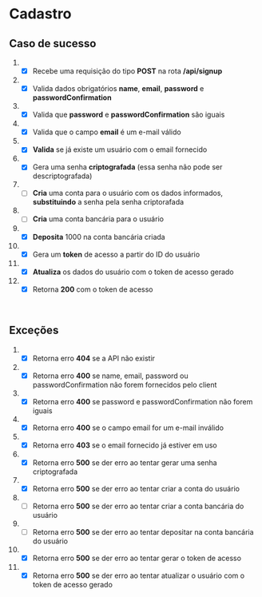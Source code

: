 # Cadastro

## Caso de sucesso

1. - [x] Recebe uma requisição do tipo **POST** na rota **/api/signup**
2. - [x] Valida dados obrigatórios **name**, **email**, **password** e **passwordConfirmation**
3. - [x] Valida que **password** e **passwordConfirmation** são iguais
4. - [x] Valida que o campo **email** é um e-mail válido
5. - [x] **Valida** se já existe um usuário com o email fornecido
6. - [x] Gera uma senha **criptografada** (essa senha não pode ser descriptografada)
7. - [ ] **Cria** uma conta para o usuário com os dados informados, **substituindo** a senha pela senha criptorafada
8. - [ ] **Cria** uma conta bancária para o usuário
9. - [x] **Deposita** 1000 na conta bancária criada
10. - [x] Gera um **token** de acesso a partir do ID do usuário
11. - [x] **Atualiza** os dados do usuário com o token de acesso gerado
12. - [x] Retorna **200** com o token de acesso
<br/>

## Exceções

1. - [x] Retorna erro **404** se a API não existir
2. - [x] Retorna erro **400** se name, email, password ou passwordConfirmation não forem fornecidos pelo client
3. - [x] Retorna erro **400** se password e passwordConfirmation não forem iguais
4. - [x] Retorna erro **400** se o campo email for um e-mail inválido
5. - [x] Retorna erro **403** se o email fornecido já estiver em uso
6. - [x] Retorna erro **500** se der erro ao tentar gerar uma senha criptografada
7. - [x] Retorna erro **500** se der erro ao tentar criar a conta do usuário
8. - [ ] Retorna erro **500** se der erro ao tentar criar a conta bancária do usuário
9. - [ ] Retorna erro **500** se der erro ao tentar depositar na conta bancária do usuário
10. - [x] Retorna erro **500** se der erro ao tentar gerar o token de acesso
11. - [x] Retorna erro **500** se der erro ao tentar atualizar o usuário com o token de acesso gerado